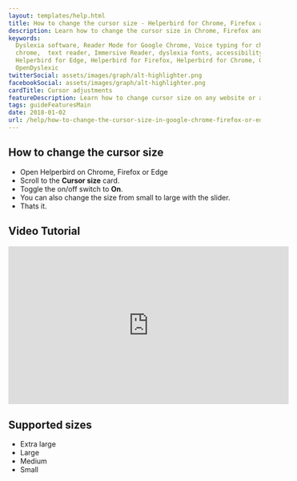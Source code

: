 ```yaml
---
layout: templates/help.html
title: How to change the cursor size - Helperbird for Chrome, Firefox and Edge
description: Learn how to change the cursor size in Chrome, Firefox and Edge.
keywords:
  Dyslexia software, Reader Mode for Google Chrome, Voice typing for chrome, Text to speech for
  chrome,  text reader, Immersive Reader, dyslexia fonts, accessibility software, dyslexia software,
  Helperbird for Edge, Helperbird for Firefox, Helperbird for Chrome, Opendyslexic for Chrome,
  OpenDyslexic
twitterSocial: assets/images/graph/alt-highlighter.png
facebookSocial: assets/images/graph/alt-highlighter.png
cardTitle: Cursor adjustments
featureDescription: Learn how to change cursor size on any website or app.
tags: guideFeaturesMain
date: 2018-01-02
url: /help/how-to-change-the-cursor-size-in-google-chrome-firefox-or-edge/
---
```


## How to change the cursor size

- Open Helperbird on Chrome, Firefox or Edge
- Scroll to the **Cursor size** card.
- Toggle the on/off switch to **On**.
- You can also change the size from small to large with the slider.
- Thats it.


## Video Tutorial

<iframe width="560" height="315" src="https://www.youtube-nocookie.com/embed/yEVHhmWcZzI" title="YouTube video player" frameborder="0" allow="accelerometer; autoplay; clipboard-write; encrypted-media; gyroscope; picture-in-picture" allowfullscreen></iframe>


## Supported sizes

- Extra large
- Large
- Medium
- Small
